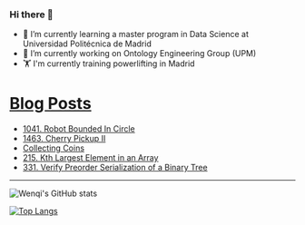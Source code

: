 ### Hi there 👋

- 🌱 I’m currently learning a master program in Data Science at Universidad Politécnica de Madrid
- 🔭 I’m currently working on Ontology Engineering Group (UPM) 
- 🏋️ I'm currently training powerlifting in Madrid

# [Blog Posts](https://www.dev.to/jiangwenqi)
<!-- BLOG-POST-LIST:START -->
- [1041. Robot Bounded In Circle](https://dev.to/jiangwenqi/1041-robot-bounded-in-circle-hib)
- [1463. Cherry Pickup II](https://dev.to/jiangwenqi/1463-cherry-pickup-ii-583b)
- [Collecting Coins](https://dev.to/jiangwenqi/collecting-coins-5b9p)
- [215. Kth Largest Element in an Array](https://dev.to/jiangwenqi/215-kth-largest-element-in-an-array-16mc)
- [331. Verify Preorder Serialization of a Binary Tree](https://dev.to/jiangwenqi/331-verify-preorder-serialization-of-a-binary-tree-56hl)
<!-- BLOG-POST-LIST:END -->


---

![Wenqi's GitHub stats](https://github-readme-stats.vercel.app/api?username=jiangwenqi&show_icons=true&count_private=true)

[![Top Langs](https://github-readme-stats.vercel.app/api/top-langs/?username=jiangwenqi&layout=compact)](https://github.com/jiangwenqi/github-readme-stats)
